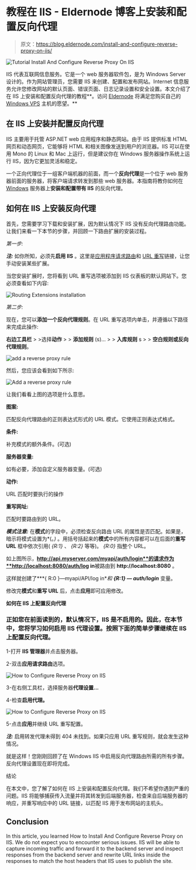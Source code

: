 # 教程在 IIS - Eldernode 博客上安装和配置反向代理

> 原文：<https://blog.eldernode.com/install-and-configure-reverse-proxy-on-iis/>

![Tutorial Install And Configure Reverse Proxy On IIS](img/f8ef9a6c3f7b2dfb58492a283ce19658.png)

IIS 代表互联网信息服务。它是一个 web 服务器软件包，是为 Windows Server 设计的。作为网站管理员，您需要 IIS 来创建、配置和发布网站。Internet 信息服务允许您修改网站的默认页面、错误页面、日志记录设置和安全设置。本文介绍了在 IIS 上安装和配置反向代理的教程**。访问 [Eldernode](https://eldernode.com/) 将满足您购买自己的 [Windows VPS](https://eldernode.com/windows-vps/) 主机的愿望。**

## **在 IIS 上安装并配置反向代理**

IIS 主要用于托管 ASP.NET web 应用程序和静态网站。由于 IIS 提供标准 HTML 网页和动态网页，它能够将 HTML 和相关图像发送到用户的浏览器。IIS 可以在使用 Mono 的 Linux 和 Mac 上运行，但是建议你在 Windows 服务器操作系统上运行 IIS，因为它更加灵活和稳定。

一个正向代理位于一组客户端机器的前面，而一个**反向代理**是一个位于 web 服务器前面的服务器，将客户端请求转发到那些 web 服务器。本指南将教你如何在 [Windows](https://blog.eldernode.com/tag/windows/) 服务器上**安装和配置带有 IIS** 的反向代理。

## **如何在 IIS 上安装反向代理**

首先，您需要学习下载和安装扩展，因为默认情况下 IIS 没有反向代理路由功能。让我们来看一下本节的步骤，并回顾一下路由扩展的安装过程。

*第一步:*

***注:*** 如你所知，必须先**启用 IIS** 。这里是[应用程序请求路由](https://www.iis.net/downloads/microsoft/application-request-routing)和 [URL 重写](https://www.iis.net/downloads/microsoft/url-rewrite)链接，让您手动安装某些扩展。

当您安装扩展时，您将看到 URL 重写选项被添加到 IIS 仪表板的默认网站下。您必须查看如下内容:

![Routing Extensions installation](img/b466071509b21ec6021d01d474d56d6f.png)

*第二步:*

现在，您可以**添加一个反向代理规则**。在 URL 重写选项内单击，并遵循以下路径来完成此操作:

**右边工具栏** > >选择**动作** > > **添加规则** (s)… > > **入库规则** s > > **空白规则或反向代理规则**。

![add a reverse proxy rule](img/ffb3aca09de970b53695d01ebba41965.png)

然后，您应该会看到如下所示:

![Add a reverse proxy rule](img/279f613c962dc2bafc8d8b5e372cef5a.png)

让我们看看上图的选项是什么意思。

**图案:**

匹配反向代理路由的正则表达式形式的 URL 模式。它使用正则表达式格式。

**条件:**

补充模式的额外条件。(可选)

**服务器变量:**

如有必要，添加自定义服务器变量。(可选)

**动作:**

URL 匹配时要执行的操作

**重写网址:**

匹配时要路由到的 URL。

***模式注意:*** 在**模式**的字段中，必须检查反向路由 URL 的属性是否匹配。如果是，暗示将模式设置为*(。*)* 。用括号括起来的**模式**中的所有内容都可以在后面的**重写 URL** 框中依次引用( *{R:1}* 、 *{R:2}* 等等)。 *{R:0}* 指整个 URL。

如上图所示，**http://api.myserver.com/myapi/auth/login**的请求作为**http://localhost:8080/auth/log in**被路由到 **http://localhost:8080** 。

这样就创建了***{ R:0 }—myapi/API/log in**和 **{R:1} — auth/login*** 变量。

修改完**模式**和**重写 URL** 后，点击**应用**即可应用修改。

**如何在 IIS 上配置反向代理**

### 正如您在前面读到的，默认情况下，IIS 是不启用的。因此，在本节中，您将学习如何启用 IIS 代理设置。按照下面的简单步骤继续在 IIS 上配置反向代理。

1-打开 **IIS 管理器**并点击服务器。

2-双击**应用请求路由**选项。

![How to Configure Reverse Proxy on IIS](img/a9fa65cfe59c4764cc13e55b3848d797.png)

3-在右侧工具栏，选择服务器**代理设置…**

4-检查**启用代理。**

![How to Configure Reverse Proxy on IIS](img/6bb6316fc352c7ed58f1157b74528105.png)

5-点击**应用**并继续 URL 重写配置。

***注:*** 启用转发代理未得到 404 未找到。如果只应用 URL 重写规则，就会发生这种情况。

就是这样！您刚刚回顾了在 Windows IIS 中启用反向代理路由所需的所有步骤。反向代理设置现在即将完成。

结论

在本文中，您了解了如何在 IIS 上安装和配置反向代理。我们不希望你遇到严重的问题。IIS 将能够捕获传入流量并将其转发到后端服务器，检查来自后端服务器的响应，并重写响应中的 URL 链接，以匹配 IIS 用于发布网站的主机头。

## Conclusion

In this article, you learned How to Install And Configure Reverse Proxy on IIS. We do not expect you to encounter serious issues. IIS will be able to capture incoming traffic and forward it to the backend server and inspect responses from the backend server and rewrite URL links inside the responses to match the host headers that IIS uses to publish the site.